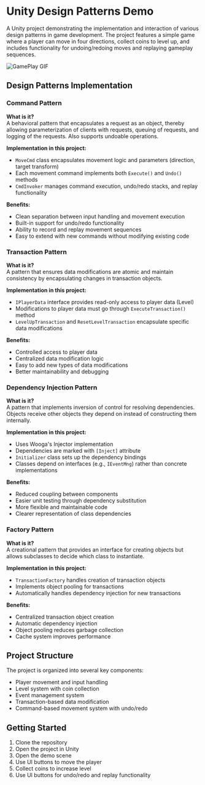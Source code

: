# Unity Design Patterns Demo

A Unity project demonstrating the implementation and interaction of various design patterns in game development. The project features a simple game where a player can move in four directions, collect coins to level up, and includes functionality for undoing/redoing moves and replaying gameplay sequences.

![GamePlay GIF](./Readme_resources/gamePlay.gif)

## Design Patterns Implementation

### Command Pattern
**What is it?**  
A behavioral pattern that encapsulates a request as an object, thereby allowing parameterization of clients with requests, queuing of requests, and logging of the requests. Also supports undoable operations.

**Implementation in this project:**
- `MoveCmd` class encapsulates movement logic and parameters (direction, target transform)
- Each movement command implements both `Execute()` and `Undo()` methods
- `CmdInvoker` manages command execution, undo/redo stacks, and replay functionality

**Benefits:**
- Clean separation between input handling and movement execution
- Built-in support for undo/redo functionality
- Ability to record and replay movement sequences
- Easy to extend with new commands without modifying existing code

### Transaction Pattern
**What is it?**  
A pattern that ensures data modifications are atomic and maintain consistency by encapsulating changes in transaction objects.

**Implementation in this project:**
- `IPlayerData` interface provides read-only access to player data (Level)
- Modifications to player data must go through `ExecuteTransaction()` method
- `LevelUpTransaction` and `ResetLevelTransaction` encapsulate specific data modifications

**Benefits:**
- Controlled access to player data
- Centralized data modification logic
- Easy to add new types of data modifications
- Better maintainability and debugging

### Dependency Injection Pattern
**What is it?**  
A pattern that implements inversion of control for resolving dependencies. Objects receive other objects they depend on instead of constructing them internally.

**Implementation in this project:**
- Uses Wooga's Injector implementation
- Dependencies are marked with `[Inject]` attribute
- `Initializer` class sets up the dependency bindings
- Classes depend on interfaces (e.g., `IEventMng`) rather than concrete implementations

**Benefits:**
- Reduced coupling between components
- Easier unit testing through dependency substitution
- More flexible and maintainable code
- Clearer representation of class dependencies

### Factory Pattern
**What is it?**  
A creational pattern that provides an interface for creating objects but allows subclasses to decide which class to instantiate.

**Implementation in this project:**
- `TransactionFactory` handles creation of transaction objects
- Implements object pooling for transactions
- Automatically handles dependency injection for new transactions

**Benefits:**
- Centralized transaction object creation
- Automatic dependency injection
- Object pooling reduces garbage collection
- Cache system improves performance

## Project Structure

The project is organized into several key components:
- Player movement and input handling
- Level system with coin collection
- Event management system
- Transaction-based data modification
- Command-based movement system with undo/redo

## Getting Started

1. Clone the repository
2. Open the project in Unity
3. Open the demo scene
4. Use UI buttons to move the player
5. Collect coins to increase level
6. Use UI buttons for undo/redo and replay functionality
